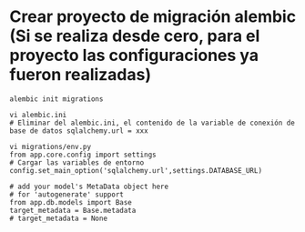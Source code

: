# Crear proyecto de migración alembic (Si se realiza desde cero, para el proyecto las configuraciones ya fueron realizadas)

```console
alembic init migrations
```

```console
vi alembic.ini    
# Eliminar del alembic.ini, el contenido de la variable de conexión de base de datos sqlalchemy.url = xxx
```

```console
vi migrations/env.py
from app.core.config import settings
# Cargar las variables de entorno
config.set_main_option('sqlalchemy.url',settings.DATABASE_URL)

# add your model's MetaData object here
# for 'autogenerate' support
from app.db.models import Base
target_metadata = Base.metadata
# target_metadata = None
```